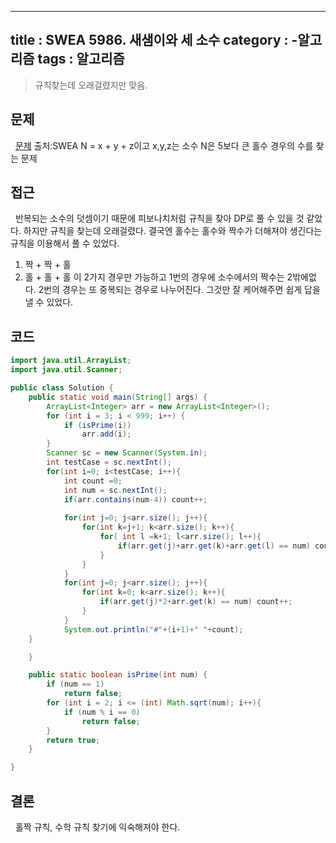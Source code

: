
---
title : SWEA 5986. 새샘이와 세 소수
category :
-알고리즘
tags : 알고리즘
---


> 규칙찾는데 오래걸렸지만 맞음.

<!-- more -->

## 문제
&nbsp; 
[문제](https://swexpertacademy.com/main/code/problem/problemDetail.do?contestProbId=AWaJ3q8qV-4DFAUQ&categoryId=AWaJ3q8qV-4DFAUQ&categoryType=CODE)
출처:SWEA
N = x + y + z이고 x,y,z는 소수 N은 5보다 큰 홀수
경우의 수를 찾는 문제

## 접근
&nbsp; 
반복되는 소수의 덧셈이기 때문에 피보나치처럼 규칙을 찾아 DP로 풀 수 있을 것 같았다.
하지만 규칙을 찾는데 오래걸렸다.
결국엔 홀수는 홀수와 짝수가 더해져야 생긴다는 규칙을 이용해서 풀 수 있었다. 
1. 짝 + 짝 + 홀
2. 홀 + 홀 + 홀
이 2가지 경우만 가능하고 1번의 경우에 소수에서의 짝수는 2밖에없다.
2번의 경우는 또 중복되는 경우로 나누어진다. 그것만 잘 케어해주면
쉽게 답을 낼 수 있었다.

## 코드
```java
import java.util.ArrayList;
import java.util.Scanner;

public class Solution {
	public static void main(String[] args) {
		ArrayList<Integer> arr = new ArrayList<Integer>();
		for (int i = 3; i < 999; i++) {
			if (isPrime(i))
				arr.add(i);
		}
		Scanner sc = new Scanner(System.in);
		int testCase = sc.nextInt();
		for(int i=0; i<testCase; i++){
			int count =0;
			int num = sc.nextInt();
			if(arr.contains(num-4)) count++;
			
			for(int j=0; j<arr.size(); j++){
				for(int k=j+1; k<arr.size(); k++){
					for( int l =k+1; l<arr.size(); l++){
						if(arr.get(j)+arr.get(k)+arr.get(l) == num) count++;
					}
				}
			}
			for(int j=0; j<arr.size(); j++){
				for(int k=0; k<arr.size(); k++){
					if(arr.get(j)*2+arr.get(k) == num) count++;
				}
			}
			System.out.println("#"+(i+1)+" "+count);
	}

	}

	public static boolean isPrime(int num) {
		if (num == 1)
			return false;
		for (int i = 2; i <= (int) Math.sqrt(num); i++){
			if (num % i == 0)
				return false;
		}
		return true;
	}

}

```
## 결론

&nbsp; 홀짝 규칙, 수학 규칙 찾기에 익숙해져야 한다.


